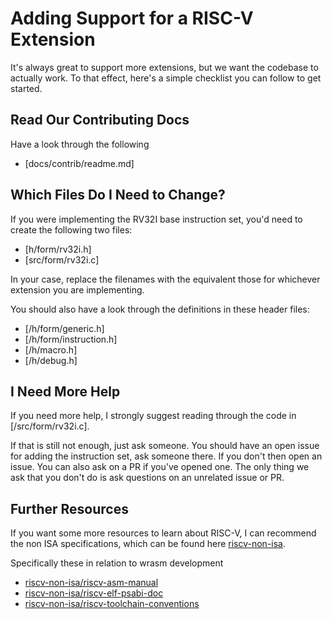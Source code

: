 # Adding Support for a RISC-V Extension

It's always great to support more extensions, but we want the codebase to
actually work. To that effect, here's a simple checklist you can follow to get
started.

## Read Our Contributing Docs

Have a look through the following
* [docs/contrib/readme.md]

## Which Files Do I Need to Change?

If you were implementing the RV32I base instruction set, you'd need to create
the following two files:
* [h/form/rv32i.h]
* [src/form/rv32i.c]

In your case, replace the filenames with the equivalent those for whichever
extension you are implementing.

You should also have a look through the definitions in these header files:
* [/h/form/generic.h]
* [/h/form/instruction.h]
* [/h/macro.h]
* [/h/debug.h]

## I Need More Help

If you need more help, I strongly suggest reading through the code in
[/src/form/rv32i.c].

If that is still not enough, just ask someone. You should have an open issue
for adding the instruction set, ask someone there. If you don't then open an
issue. You can also ask on a PR if you've opened one. The only thing we ask
that you don't do is ask questions on an unrelated issue or PR.

## Further Resources

If you want some more resources to learn about RISC-V, I can recommend the non
ISA specifications, which can be found here [riscv-non-isa][2].

Specifically these in relation to wrasm development
* [riscv-non-isa/riscv-asm-manual](https://github.com/riscv-non-isa/riscv-asm-manual)
* [riscv-non-isa/riscv-elf-psabi-doc](https://github.com/riscv-non-isa/riscv-elf-psabi-doc)
* [riscv-non-isa/riscv-toolchain-conventions](https://github.com/riscv-non-isa/riscv-toolchain-conventions)

[2]: https://github.com/riscv-non-isa
